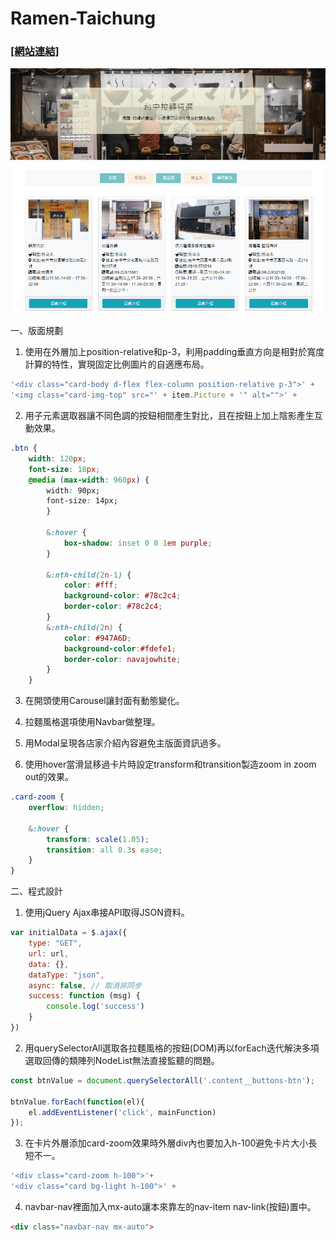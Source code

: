 # Ramen-Taichung
### [[網站連結]](https://kuaruou.github.io/Ramen-Taichung/) ###

![image](https://github.com/Kuaruou/Ramen-Taichung/blob/master/img/Ramen-web1.png)


一、版面規劃

1. 使用在<img>外層加上position-relative和p-3，利用padding垂直方向是相對於寬度計算的特性，實現固定比例圖片的自適應布局。

```js
'<div class="card-body d-flex flex-column position-relative p-3">' +
'<img class="card-img-top" src="' + item.Picture + '" alt="">' +
```

2. 用子元素選取器讓不同色調的按鈕相間產生對比，且在按鈕上加上陰影產生互動效果。

```css
.btn {
    width: 120px;
    font-size: 18px;
    @media (max-width: 960px) {
        width: 90px;
        font-size: 14px;
        }
        
        &:hover {
            box-shadow: inset 0 0 1em purple;
        }
        
        &:nth-child(2n-1) {
            color: #fff;
            background-color: #78c2c4;
            border-color: #78c2c4;
        }
        &:nth-child(2n) {
            color: #947A6D;
            background-color:#fdefe1;
            border-color: navajowhite;
        }
    }
```
        
3. 在開頭使用Carousel讓封面有動態變化。

4. 拉麵風格選項使用Navbar做整理。

5. 用Modal呈現各店家介紹內容避免主版面資訊過多。

6. 使用hover當滑鼠移過卡片時設定transform和transition製造zoom in zoom out的效果。

```css
.card-zoom {
    overflow: hidden;

    &:hover {
        transform: scale(1.05);
        transition: all 0.3s ease;
    }
}
```

二、程式設計

1. 使用jQuery Ajax串接API取得JSON資料。

```javascript
var initialData = $.ajax({
    type: "GET",
    url: url,
    data: {},
    dataType: "json",
    async: false, // 取消非同步
    success: function (msg) {
        console.log('success')
    }
})
```

2. 用querySelectorAll選取各拉麵風格的按鈕(DOM)再以forEach迭代解決多項選取回傳的類陣列NodeList無法直接監聽的問題。

```javascript
const btnValue = document.querySelectorAll('.content__buttons-btn');

btnValue.forEach(function(el){
    el.addEventListener('click', mainFunction)
});
```

3. 在卡片外層添加card-zoom效果時外層div內也要加入h-100避免卡片大小長短不一。

```javascript
'<div class="card-zoom h-100">'+ 
'<div class="card bg-light h-100">' +
```

4. navbar-nav裡面加入mx-auto讓本來靠左的nav-item nav-link(按鈕)置中。
    
```html
<div class="navbar-nav mx-auto">    
```    
    
